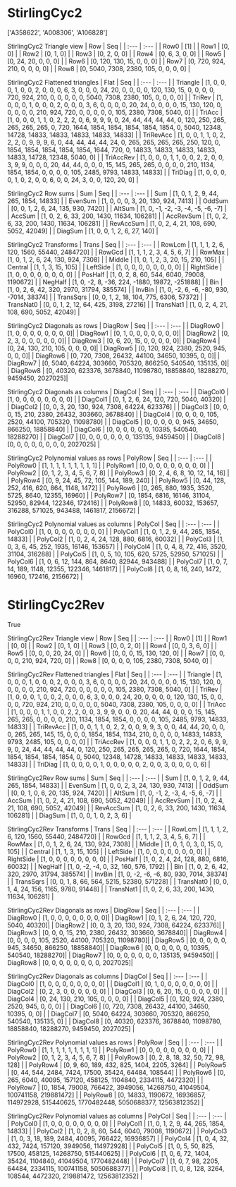 # StirlingCyc2
['A358622', 'A008306', 'A106828']

StirlingCyc2 Triangle view
|  Row   |  Seq   |
| :---   |  :---  |
| Row0 | [1] |
| Row1 | [0, 0] |
| Row2 | [0, 1, 0] |
| Row3 | [0, 2, 0, 0] |
| Row4 | [0, 6, 3, 0, 0] |
| Row5 | [0, 24, 20, 0, 0, 0] |
| Row6 | [0, 120, 130, 15, 0, 0, 0] |
| Row7 | [0, 720, 924, 210, 0, 0, 0, 0] |
| Row8 | [0, 5040, 7308, 2380, 105, 0, 0, 0, 0] |

StirlingCyc2 Flattened triangles
| Flat      |  Seq  |
| :---      | :---  |
| Triangle  | [1, 0, 0, 0, 1, 0, 0, 2, 0, 0, 0, 6, 3, 0, 0, 0, 24, 20, 0, 0, 0, 0, 120, 130, 15, 0, 0, 0, 0, 720, 924, 210, 0, 0, 0, 0, 0, 5040, 7308, 2380, 105, 0, 0, 0, 0] |
| TriRev    | [1, 0, 0, 0, 1, 0, 0, 0, 2, 0, 0, 0, 3, 6, 0, 0, 0, 0, 20, 24, 0, 0, 0, 0, 15, 130, 120, 0, 0, 0, 0, 0, 210, 924, 720, 0, 0, 0, 0, 0, 105, 2380, 7308, 5040, 0] |
| TriAcc    | [1, 0, 0, 0, 1, 1, 0, 2, 2, 2, 0, 6, 9, 9, 9, 0, 24, 44, 44, 44, 44, 0, 120, 250, 265, 265, 265, 265, 0, 720, 1644, 1854, 1854, 1854, 1854, 1854, 0, 5040, 12348, 14728, 14833, 14833, 14833, 14833, 14833] |
| TriRevAcc | [1, 0, 0, 1, 1, 0, 2, 2, 2, 0, 9, 9, 9, 6, 0, 44, 44, 44, 44, 24, 0, 265, 265, 265, 265, 250, 120, 0, 1854, 1854, 1854, 1854, 1854, 1644, 720, 0, 14833, 14833, 14833, 14833, 14833, 14728, 12348, 5040, 0] |
| TriAccRev | [1, 0, 0, 0, 1, 1, 0, 0, 2, 2, 0, 0, 3, 9, 9, 0, 0, 0, 20, 44, 44, 0, 0, 0, 15, 145, 265, 265, 0, 0, 0, 0, 210, 1134, 1854, 1854, 0, 0, 0, 0, 105, 2485, 9793, 14833, 14833] |
| TriDiag   | [1, 0, 0, 0, 0, 1, 0, 2, 0, 0, 6, 0, 0, 24, 3, 0, 0, 120, 20, 0] |

StirlingCyc2 Row sums
| Sum       |   Seq  |
| :---      |  :---  |
| Sum       | [1, 0, 1, 2, 9, 44, 265, 1854, 14833] |
| EvenSum   | [1, 0, 0, 0, 3, 20, 130, 924, 7413] |
| OddSum    | [0, 0, 1, 2, 6, 24, 135, 930, 7420] |
| AltSum    | [1, 0, -1, -2, -3, -4, -5, -6, -7] |
| AccSum    | [1, 0, 2, 6, 33, 200, 1430, 11634, 106281] |
| AccRevSum | [1, 0, 2, 6, 33, 200, 1430, 11634, 106281] |
| RevAccSum | [1, 0, 2, 4, 21, 108, 690, 5052, 42049] |
| DiagSum   | [1, 0, 0, 1, 2, 6, 27, 140] |

StirlingCyc2 Transforms
| Trans     |   Seq  |
| :---      |  :---  |
| RowLcm    | [1, 1, 1, 2, 6, 120, 1560, 55440, 2484720] |
| RowGcd    | [1, 1, 1, 2, 3, 4, 5, 6, 7] |
| RowMax    | [1, 0, 1, 2, 6, 24, 130, 924, 7308] |
| Middle    | [1, 0, 1, 2, 3, 20, 15, 210, 105] |
| Central   | [1, 1, 3, 15, 105] |
| LeftSide  | [1, 0, 0, 0, 0, 0, 0, 0, 0] |
| RightSide | [1, 0, 0, 0, 0, 0, 0, 0, 0] |
| PosHalf   | [1, 0, 2, 8, 60, 544, 6040, 79008, 1190672] |
| NegHalf   | [1, 0, -2, 8, -36, 224, -1880, 19872, -251888] |
| Bin       | [1, 0, 2, 6, 42, 320, 2970, 31794, 385574] |
| InvBin    | [1, 0, -2, 6, -6, -80, 930, -7014, 38374] |
| TransSqrs | [0, 0, 1, 2, 18, 104, 775, 6306, 57372] |
| TransNat0 | [0, 0, 1, 2, 12, 64, 425, 3198, 27216] |
| TransNat1 | [1, 0, 2, 4, 21, 108, 690, 5052, 42049] |

StirlingCyc2 Diagonals as rows
| DiagRow  |   Seq  |
| :---     |  :---  |
| DiagRow0 | [1, 0, 0, 0, 0, 0, 0, 0, 0]|
| DiagRow1 | [0, 1, 0, 0, 0, 0, 0, 0, 0]|
| DiagRow2 | [0, 2, 3, 0, 0, 0, 0, 0, 0]|
| DiagRow3 | [0, 6, 20, 15, 0, 0, 0, 0, 0]|
| DiagRow4 | [0, 24, 130, 210, 105, 0, 0, 0, 0]|
| DiagRow5 | [0, 120, 924, 2380, 2520, 945, 0, 0, 0]|
| DiagRow6 | [0, 720, 7308, 26432, 44100, 34650, 10395, 0, 0]|
| DiagRow7 | [0, 5040, 64224, 303660, 705320, 866250, 540540, 135135, 0]|
| DiagRow8 | [0, 40320, 623376, 3678840, 11098780, 18858840, 18288270, 9459450, 2027025]|

StirlingCyc2 Diagonals as columns
| DiagCol  |   Seq  |
| :---     |  :---  |
| DiagCol0 | [1, 0, 0, 0, 0, 0, 0, 0, 0] |
| DiagCol1 | [0, 1, 2, 6, 24, 120, 720, 5040, 40320] |
| DiagCol2 | [0, 0, 3, 20, 130, 924, 7308, 64224, 623376] |
| DiagCol3 | [0, 0, 0, 15, 210, 2380, 26432, 303660, 3678840] |
| DiagCol4 | [0, 0, 0, 0, 105, 2520, 44100, 705320, 11098780] |
| DiagCol5 | [0, 0, 0, 0, 0, 945, 34650, 866250, 18858840] |
| DiagCol6 | [0, 0, 0, 0, 0, 0, 10395, 540540, 18288270] |
| DiagCol7 | [0, 0, 0, 0, 0, 0, 0, 135135, 9459450] |
| DiagCol8 | [0, 0, 0, 0, 0, 0, 0, 0, 2027025] |

StirlingCyc2 Polynomial values as rows
| PolyRow  |   Seq  |
| :---     |  :---  |
| PolyRow0 | [1, 1, 1, 1, 1, 1, 1, 1, 1] |
| PolyRow1 | [0, 0, 0, 0, 0, 0, 0, 0, 0] |
| PolyRow2 | [0, 1, 2, 3, 4, 5, 6, 7, 8] |
| PolyRow3 | [0, 2, 4, 6, 8, 10, 12, 14, 16] |
| PolyRow4 | [0, 9, 24, 45, 72, 105, 144, 189, 240] |
| PolyRow5 | [0, 44, 128, 252, 416, 620, 864, 1148, 1472] |
| PolyRow6 | [0, 265, 880, 1935, 3520, 5725, 8640, 12355, 16960] |
| PolyRow7 | [0, 1854, 6816, 16146, 31104, 52950, 82944, 122346, 172416] |
| PolyRow8 | [0, 14833, 60032, 153657, 316288, 571025, 943488, 1461817, 2156672] |

StirlingCyc2 Polynomial values as columns
| PolyCol  |   Seq  |
| :---     |  :---  |
| PolyCol0 | [1, 0, 0, 0, 0, 0, 0, 0, 0] |
| PolyCol1 | [1, 0, 1, 2, 9, 44, 265, 1854, 14833] |
| PolyCol2 | [1, 0, 2, 4, 24, 128, 880, 6816, 60032] |
| PolyCol3 | [1, 0, 3, 6, 45, 252, 1935, 16146, 153657] |
| PolyCol4 | [1, 0, 4, 8, 72, 416, 3520, 31104, 316288] |
| PolyCol5 | [1, 0, 5, 10, 105, 620, 5725, 52950, 571025] |
| PolyCol6 | [1, 0, 6, 12, 144, 864, 8640, 82944, 943488] |
| PolyCol7 | [1, 0, 7, 14, 189, 1148, 12355, 122346, 1461817] |
| PolyCol8 | [1, 0, 8, 16, 240, 1472, 16960, 172416, 2156672] |

# StirlingCyc2Rev
True

StirlingCyc2Rev Triangle view
|  Row   |  Seq   |
| :---   |  :---  |
| Row0 | [1] |
| Row1 | [0, 0] |
| Row2 | [0, 1, 0] |
| Row3 | [0, 0, 2, 0] |
| Row4 | [0, 0, 3, 6, 0] |
| Row5 | [0, 0, 0, 20, 24, 0] |
| Row6 | [0, 0, 0, 15, 130, 120, 0] |
| Row7 | [0, 0, 0, 0, 210, 924, 720, 0] |
| Row8 | [0, 0, 0, 0, 105, 2380, 7308, 5040, 0] |

StirlingCyc2Rev Flattened triangles
| Flat      |  Seq  |
| :---      | :---  |
| Triangle  | [1, 0, 0, 0, 1, 0, 0, 0, 2, 0, 0, 0, 3, 6, 0, 0, 0, 0, 20, 24, 0, 0, 0, 0, 15, 130, 120, 0, 0, 0, 0, 0, 210, 924, 720, 0, 0, 0, 0, 0, 105, 2380, 7308, 5040, 0] |
| TriRev    | [1, 0, 0, 0, 1, 0, 0, 2, 0, 0, 0, 6, 3, 0, 0, 0, 24, 20, 0, 0, 0, 0, 120, 130, 15, 0, 0, 0, 0, 720, 924, 210, 0, 0, 0, 0, 0, 5040, 7308, 2380, 105, 0, 0, 0, 0] |
| TriAcc    | [1, 0, 0, 0, 1, 1, 0, 0, 2, 2, 0, 0, 3, 9, 9, 0, 0, 0, 20, 44, 44, 0, 0, 0, 15, 145, 265, 265, 0, 0, 0, 0, 210, 1134, 1854, 1854, 0, 0, 0, 0, 105, 2485, 9793, 14833, 14833] |
| TriRevAcc | [1, 0, 0, 1, 1, 0, 2, 2, 0, 0, 9, 9, 3, 0, 0, 44, 44, 20, 0, 0, 0, 265, 265, 145, 15, 0, 0, 0, 1854, 1854, 1134, 210, 0, 0, 0, 0, 14833, 14833, 9793, 2485, 105, 0, 0, 0, 0] |
| TriAccRev | [1, 0, 0, 0, 1, 1, 0, 2, 2, 2, 0, 6, 9, 9, 9, 0, 24, 44, 44, 44, 44, 0, 120, 250, 265, 265, 265, 265, 0, 720, 1644, 1854, 1854, 1854, 1854, 1854, 0, 5040, 12348, 14728, 14833, 14833, 14833, 14833, 14833] |
| TriDiag   | [1, 0, 0, 0, 0, 1, 0, 0, 0, 0, 0, 2, 0, 0, 3, 0, 0, 0, 0, 6] |

StirlingCyc2Rev Row sums
| Sum       |   Seq  |
| :---      |  :---  |
| Sum       | [1, 0, 1, 2, 9, 44, 265, 1854, 14833] |
| EvenSum   | [1, 0, 0, 2, 3, 24, 130, 930, 7413] |
| OddSum    | [0, 0, 1, 0, 6, 20, 135, 924, 7420] |
| AltSum    | [1, 0, -1, 2, -3, 4, -5, 6, -7] |
| AccSum    | [1, 0, 2, 4, 21, 108, 690, 5052, 42049] |
| AccRevSum | [1, 0, 2, 4, 21, 108, 690, 5052, 42049] |
| RevAccSum | [1, 0, 2, 6, 33, 200, 1430, 11634, 106281] |
| DiagSum   | [1, 0, 0, 1, 0, 2, 3, 6] |

StirlingCyc2Rev Transforms
| Trans     |   Seq  |
| :---      |  :---  |
| RowLcm    | [1, 1, 1, 2, 6, 120, 1560, 55440, 2484720] |
| RowGcd    | [1, 1, 1, 2, 3, 4, 5, 6, 7] |
| RowMax    | [1, 0, 1, 2, 6, 24, 130, 924, 7308] |
| Middle    | [1, 0, 1, 0, 3, 0, 15, 0, 105] |
| Central   | [1, 1, 3, 15, 105] |
| LeftSide  | [1, 0, 0, 0, 0, 0, 0, 0, 0] |
| RightSide | [1, 0, 0, 0, 0, 0, 0, 0, 0] |
| PosHalf   | [1, 0, 2, 4, 24, 128, 880, 6816, 60032] |
| NegHalf   | [1, 0, -2, -4, 0, 32, 160, 576, 1792] |
| Bin       | [1, 0, 2, 6, 42, 320, 2970, 31794, 385574] |
| InvBin    | [1, 0, -2, -6, -6, 80, 930, 7014, 38374] |
| TransSqrs | [0, 0, 1, 8, 66, 564, 5215, 52380, 571228] |
| TransNat0 | [0, 0, 1, 4, 24, 156, 1165, 9780, 91448] |
| TransNat1 | [1, 0, 2, 6, 33, 200, 1430, 11634, 106281] |

StirlingCyc2Rev Diagonals as rows
| DiagRow  |   Seq  |
| :---     |  :---  |
| DiagRow0 | [1, 0, 0, 0, 0, 0, 0, 0, 0]|
| DiagRow1 | [0, 1, 2, 6, 24, 120, 720, 5040, 40320]|
| DiagRow2 | [0, 0, 3, 20, 130, 924, 7308, 64224, 623376]|
| DiagRow3 | [0, 0, 0, 15, 210, 2380, 26432, 303660, 3678840]|
| DiagRow4 | [0, 0, 0, 0, 105, 2520, 44100, 705320, 11098780]|
| DiagRow5 | [0, 0, 0, 0, 0, 945, 34650, 866250, 18858840]|
| DiagRow6 | [0, 0, 0, 0, 0, 0, 10395, 540540, 18288270]|
| DiagRow7 | [0, 0, 0, 0, 0, 0, 0, 135135, 9459450]|
| DiagRow8 | [0, 0, 0, 0, 0, 0, 0, 0, 2027025]|

StirlingCyc2Rev Diagonals as columns
| DiagCol  |   Seq  |
| :---     |  :---  |
| DiagCol0 | [1, 0, 0, 0, 0, 0, 0, 0, 0] |
| DiagCol1 | [0, 1, 0, 0, 0, 0, 0, 0, 0] |
| DiagCol2 | [0, 2, 3, 0, 0, 0, 0, 0, 0] |
| DiagCol3 | [0, 6, 20, 15, 0, 0, 0, 0, 0] |
| DiagCol4 | [0, 24, 130, 210, 105, 0, 0, 0, 0] |
| DiagCol5 | [0, 120, 924, 2380, 2520, 945, 0, 0, 0] |
| DiagCol6 | [0, 720, 7308, 26432, 44100, 34650, 10395, 0, 0] |
| DiagCol7 | [0, 5040, 64224, 303660, 705320, 866250, 540540, 135135, 0] |
| DiagCol8 | [0, 40320, 623376, 3678840, 11098780, 18858840, 18288270, 9459450, 2027025] |

StirlingCyc2Rev Polynomial values as rows
| PolyRow  |   Seq  |
| :---     |  :---  |
| PolyRow0 | [1, 1, 1, 1, 1, 1, 1, 1, 1] |
| PolyRow1 | [0, 0, 0, 0, 0, 0, 0, 0, 0] |
| PolyRow2 | [0, 1, 2, 3, 4, 5, 6, 7, 8] |
| PolyRow3 | [0, 2, 8, 18, 32, 50, 72, 98, 128] |
| PolyRow4 | [0, 9, 60, 189, 432, 825, 1404, 2205, 3264] |
| PolyRow5 | [0, 44, 544, 2484, 7424, 17500, 35424, 64484, 108544] |
| PolyRow6 | [0, 265, 6040, 40095, 157120, 458125, 1104840, 2334115, 4472320] |
| PolyRow7 | [0, 1854, 79008, 766422, 3949056, 14268750, 41049504, 100741158, 219881472] |
| PolyRow8 | [0, 14833, 1190672, 16936857, 114972928, 515440625, 1770482448, 5050688377, 12563812352] |

StirlingCyc2Rev Polynomial values as columns
| PolyCol  |   Seq  |
| :---     |  :---  |
| PolyCol0 | [1, 0, 0, 0, 0, 0, 0, 0, 0] |
| PolyCol1 | [1, 0, 1, 2, 9, 44, 265, 1854, 14833] |
| PolyCol2 | [1, 0, 2, 8, 60, 544, 6040, 79008, 1190672] |
| PolyCol3 | [1, 0, 3, 18, 189, 2484, 40095, 766422, 16936857] |
| PolyCol4 | [1, 0, 4, 32, 432, 7424, 157120, 3949056, 114972928] |
| PolyCol5 | [1, 0, 5, 50, 825, 17500, 458125, 14268750, 515440625] |
| PolyCol6 | [1, 0, 6, 72, 1404, 35424, 1104840, 41049504, 1770482448] |
| PolyCol7 | [1, 0, 7, 98, 2205, 64484, 2334115, 100741158, 5050688377] |
| PolyCol8 | [1, 0, 8, 128, 3264, 108544, 4472320, 219881472, 12563812352] |

